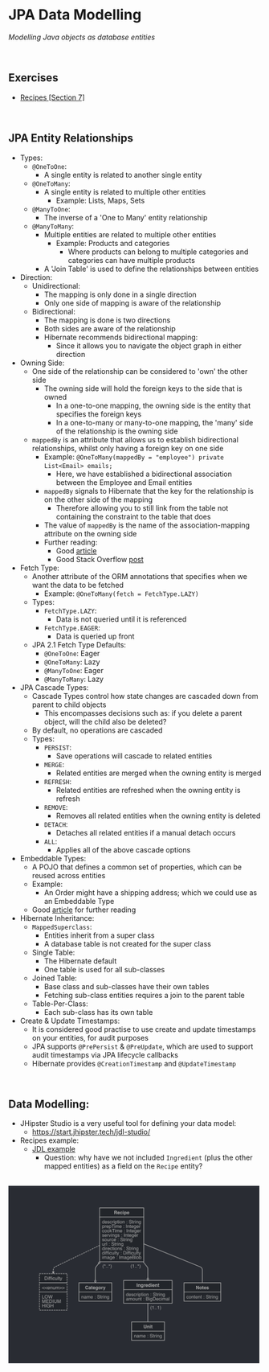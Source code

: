 # JPA Data Modelling
*Modelling Java objects as database entities*

<br>

## Exercises
* [Recipes [Section 7]](../07-spring-mvc-web-dev/exercises/recipes)

<br>

## JPA Entity Relationships
* Types:
    * `@OneToOne`:
        * A single entity is related to another single entity
    * `@OneToMany`:
        * A single entity is related to multiple other entities
            * Example: Lists, Maps, Sets
    * `@ManyToOne`:
        * The inverse of a 'One to Many' entity relationship
    * `@ManyToMany`:
        * Multiple entities are related to multiple other entities
            * Example: Products and categories
                * Where products can belong to multiple categories and categories can have multiple products
        * A 'Join Table' is used to define the relationships between entities
* Direction:
    * Unidirectional:
        * The mapping is only done in a single direction
        * Only one side of mapping is aware of the relationship
    * Bidirectional:
        * The mapping is done is two directions
        * Both sides are aware of the relationship
        * Hibernate recommends bidirectional mapping:
            * Since it allows you to navigate the object graph in either direction
* Owning Side:
    * One side of the relationship can be considered to 'own' the other side
        * The owning side will hold the foreign keys to the side that is owned
            * In a one-to-one mapping, the owning side is the entity that specifies the foreign keys
            * In a one-to-many or many-to-one mapping, the 'many' side of the relationship is the owning side
    * `mappedBy` is an attribute that allows us to establish bidirectional relationships, whilst only having a foreign key on one side
        * Example: `@OneToMany(mappedBy = "employee") private List<Email> emails;`
            * Here, we have established a bidirectional association between the Employee and Email entities
        * `mappedBy` signals to Hibernate that the key for the relationship is on the other side of the mapping
            * Therefore allowing you to still link from the table not containing the constraint to the table that does
        * The value of `mappedBy` is the name of the association-mapping attribute on the owning side
        * Further reading:
            * Good [article](https://www.baeldung.com/jpa-joincolumn-vs-mappedby)
            * Good Stack Overflow [post](https://stackoverflow.com/questions/9108224/can-someone-explain-mappedby-in-jpa-and-hibernate)
* Fetch Type:
    * Another attribute of the ORM annotations that specifies when we want the data to be fetched
        * Example: `@OneToMany(fetch = FetchType.LAZY)`
    * Types:
        * `FetchType.LAZY`:
            * Data is not queried until it is referenced
        * `FetchType.EAGER`:
            * Data is queried up front
    * JPA 2.1 Fetch Type Defaults:
        * `@OneToOne`: Eager
        * `@OneToMany`: Lazy
        * `@ManyToOne`: Eager
        * `@ManyToMany`: Lazy
* JPA Cascade Types:
    * Cascade Types control how state changes are cascaded down from parent to child objects
        * This encompasses decisions such as: if you delete a parent object, will the child also be deleted?
    * By default, no operations are cascaded
    * Types:
        * `PERSIST`:
            * Save operations will cascade to related entities
        * `MERGE`:
            * Related entities are merged when the owning entity is merged
        * `REFRESH`:
            * Related entities are refreshed when the owning entity is refresh
        * `REMOVE`:
            * Removes all related entities when the owning entity is deleted
        * `DETACH`:
            * Detaches all related entities if a manual detach occurs
        * `ALL`:
            * Applies all of the above cascade options
* Embeddable Types:
    * A POJO that defines a common set of properties, which can be reused across entities
    * Example:
        * An Order might have a shipping address; which we could use as an Embeddable Type
    * Good [article](https://www.baeldung.com/jpa-embedded-embeddable) for further reading
* Hibernate Inheritance:
    * `MappedSuperclass`:
        * Entities inherit from a super class
        * A database table is not created for the super class
    * Single Table:
        * The Hibernate default
        * One table is used for all sub-classes
    * Joined Table:
        * Base class and sub-classes have their own tables
        * Fetching sub-class entities requires a join to the parent table
    * Table-Per-Class:
        * Each sub-class has its own table
* Create & Update Timestamps:
    * It is considered good practise to use create and update timestamps on your entities, for audit purposes
    * JPA supports `@PrePersist` & `@PreUpdate`, which are used to support audit timestamps via JPA lifecycle callbacks
    * Hibernate provides `@CreationTimestamp` and `@UpdateTimestamp`

<br>

## Data Modelling:
* JHipster Studio is a very useful tool for defining your data model:
    * https://start.jhipster.tech/jdl-studio/
* Recipes example:
    * [JDL example](./res/recipes-jdl-data-model.jdl)
        * Question: why have we not included `Ingredient` (plus the other mapped entities) as a field on the `Recipe` entity?

<br>

<img src="./res/recipes-jdl-data-model.png" width="500">

<br>
<br>

